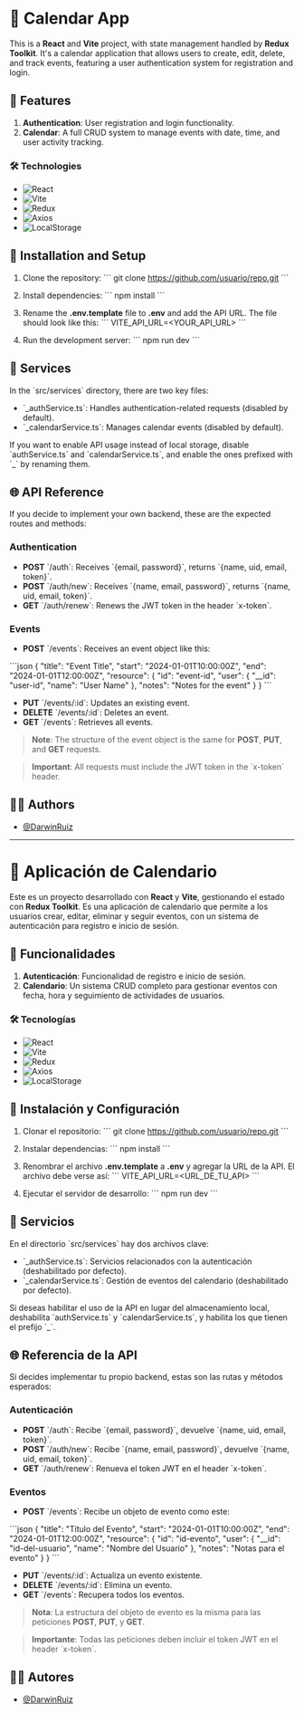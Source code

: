 # 📅 Calendar App

This is a **React** and **Vite** project, with state management handled by **Redux Toolkit**. It's a calendar application that allows users to create, edit, delete, and track events, featuring a user authentication system for registration and login.

## 🚀 Features

1. **Authentication**: User registration and login functionality.
2. **Calendar**: A full CRUD system to manage events with date, time, and user activity tracking.

### 🛠️ Technologies

- ![React](https://img.shields.io/badge/-React-61DAFB?style=for-the-badge&logo=react&logoColor=black)
- ![Vite](https://img.shields.io/badge/-Vite-646CFF?style=for-the-badge&logo=vite&logoColor=white)
- ![Redux](https://img.shields.io/badge/-Redux-764ABC?style=for-the-badge&logo=redux&logoColor=white)
- ![Axios](https://img.shields.io/badge/-Axios-5A29E4?style=for-the-badge&logo=axios&logoColor=white)
- ![LocalStorage](https://img.shields.io/badge/-LocalStorage-FF6F00?style=for-the-badge&logo=localstorage&logoColor=white)

## 🔧 Installation and Setup

1. Clone the repository:
   \`\`\`
   git clone https://github.com/usuario/repo.git
   \`\`\`

2. Install dependencies:
   \`\`\`
   npm install
   \`\`\`

3. Rename the **.env.template** file to **.env** and add the API URL. The file should look like this:
   \`\`\`
   VITE_API_URL=<YOUR_API_URL>
   \`\`\`

4. Run the development server:
   \`\`\`
   npm run dev
   \`\`\`

## 📁 Services

In the \`src/services\` directory, there are two key files:
- \`_authService.ts\`: Handles authentication-related requests (disabled by default).
- \`_calendarService.ts\`: Manages calendar events (disabled by default).

If you want to enable API usage instead of local storage, disable \`authService.ts\` and \`calendarService.ts\`, and enable the ones prefixed with \`_\` by renaming them.

## 🌐 API Reference

If you decide to implement your own backend, these are the expected routes and methods:

### Authentication

- **POST** \`/auth\`: Receives \`{email, password}\`, returns \`{name, uid, email, token}\`.
- **POST** \`/auth/new\`: Receives \`{name, email, password}\`, returns \`{name, uid, email, token}\`.
- **GET** \`/auth/renew\`: Renews the JWT token in the header \`x-token\`.

### Events

- **POST** \`/events\`: Receives an event object like this:

\`\`\`json
{
  "title": "Event Title",
  "start": "2024-01-01T10:00:00Z",
  "end": "2024-01-01T12:00:00Z",
  "resource": {
    "id": "event-id",
    "user": {
      "__id": "user-id",
      "name": "User Name"
    },
    "notes": "Notes for the event"
  }
}
\`\`\`

- **PUT** \`/events/:id\`: Updates an existing event.
- **DELETE** \`/events/:id\`: Deletes an event.
- **GET** \`/events\`: Retrieves all events.

> **Note**: The structure of the event object is the same for **POST**, **PUT**, and **GET** requests.

> **Important**: All requests must include the JWT token in the \`x-token\` header.

## 👨‍💻 Authors

- [@DarwinRuiz](https://github.com/DarwinRuiz)

---

# 📅 Aplicación de Calendario

Este es un proyecto desarrollado con **React** y **Vite**, gestionando el estado con **Redux Toolkit**. Es una aplicación de calendario que permite a los usuarios crear, editar, eliminar y seguir eventos, con un sistema de autenticación para registro e inicio de sesión.

## 🚀 Funcionalidades

1. **Autenticación**: Funcionalidad de registro e inicio de sesión.
2. **Calendario**: Un sistema CRUD completo para gestionar eventos con fecha, hora y seguimiento de actividades de usuarios.

### 🛠️ Tecnologías

- ![React](https://img.shields.io/badge/-React-61DAFB?style=for-the-badge&logo=react&logoColor=black)
- ![Vite](https://img.shields.io/badge/-Vite-646CFF?style=for-the-badge&logo=vite&logoColor=white)
- ![Redux](https://img.shields.io/badge/-Redux-764ABC?style=for-the-badge&logo=redux&logoColor=white)
- ![Axios](https://img.shields.io/badge/-Axios-5A29E4?style=for-the-badge&logo=axios&logoColor=white)
- ![LocalStorage](https://img.shields.io/badge/-LocalStorage-FF6F00?style=for-the-badge&logo=localstorage&logoColor=white)

## 🔧 Instalación y Configuración

1. Clonar el repositorio:
   \`\`\`
   git clone https://github.com/usuario/repo.git
   \`\`\`

2. Instalar dependencias:
   \`\`\`
   npm install
   \`\`\`

3. Renombrar el archivo **.env.template** a **.env** y agregar la URL de la API. El archivo debe verse así:
   \`\`\`
   VITE_API_URL=<URL_DE_TU_API>
   \`\`\`

4. Ejecutar el servidor de desarrollo:
   \`\`\`
   npm run dev
   \`\`\`

## 📁 Servicios

En el directorio \`src/services\` hay dos archivos clave:
- \`_authService.ts\`: Servicios relacionados con la autenticación (deshabilitado por defecto).
- \`_calendarService.ts\`: Gestión de eventos del calendario (deshabilitado por defecto).

Si deseas habilitar el uso de la API en lugar del almacenamiento local, deshabilita \`authService.ts\` y \`calendarService.ts\`, y habilita los que tienen el prefijo \`_\`.

## 🌐 Referencia de la API

Si decides implementar tu propio backend, estas son las rutas y métodos esperados:

### Autenticación

- **POST** \`/auth\`: Recibe \`{email, password}\`, devuelve \`{name, uid, email, token}\`.
- **POST** \`/auth/new\`: Recibe \`{name, email, password}\`, devuelve \`{name, uid, email, token}\`.
- **GET** \`/auth/renew\`: Renueva el token JWT en el header \`x-token\`.

### Eventos

- **POST** \`/events\`: Recibe un objeto de evento como este:

\`\`\`json
{
  "title": "Título del Evento",
  "start": "2024-01-01T10:00:00Z",
  "end": "2024-01-01T12:00:00Z",
  "resource": {
    "id": "id-evento",
    "user": {
      "__id": "id-del-usuario",
      "name": "Nombre del Usuario"
    },
    "notes": "Notas para el evento"
  }
}
\`\`\`

- **PUT** \`/events/:id\`: Actualiza un evento existente.
- **DELETE** \`/events/:id\`: Elimina un evento.
- **GET** \`/events\`: Recupera todos los eventos.

> **Nota**: La estructura del objeto de evento es la misma para las peticiones **POST**, **PUT**, y **GET**.

> **Importante**: Todas las peticiones deben incluir el token JWT en el header \`x-token\`.

## 👨‍💻 Autores

- [@DarwinRuiz](https://github.com/DarwinRuiz)
